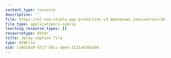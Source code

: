```yaml
---
content_type: resource
description: ''
file: https://ol-ocw-studio-app-production.s3.amazonaws.com/courses/18-06sc-linear-algebra-fall-2011/c10d16a9471758cca6e53121a4303ad4_55AoWKZZtww.vtt
file_type: application/x-subrip
learning_resource_types: []
resourcetype: Other
title: 3play caption file
type: OCWFile
uid: c10d16a9-4717-58cc-a6e5-3121a4303ad4
---
```

